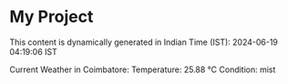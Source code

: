 # My Project

This content is dynamically generated in Indian Time (IST): 2024-06-19 04:19:06 IST


Current Weather in Coimbatore:
Temperature: 25.88 °C
Condition: mist

